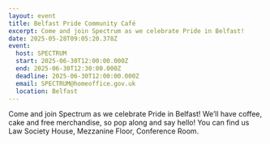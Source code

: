 ```yaml
---
layout: event
title: Belfast Pride Community Café
excerpt: Come and join Spectrum as we celebrate Pride in Belfast!
date: 2025-05-28T09:05:20.378Z
event:
  host: SPECTRUM
  start: 2025-06-30T12:00:00.000Z
  end: 2025-06-30T12:30:00.000Z
  deadline: 2025-06-30T12:00:00.000Z
  email: SPECTRUM@homeoffice.gov.uk
  location: Belfast
---
```

Come and join Spectrum as we celebrate Pride in Belfast! We’ll have coffee, cake and free merchandise, so pop along and say hello! You can find us Law Society House, Mezzanine Floor, Conference Room.